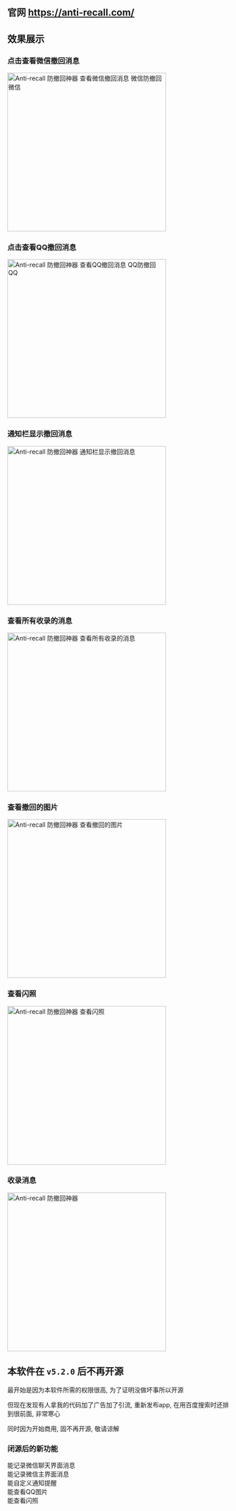 ## 官网 https://anti-recall.com/

## 效果展示


### 点击查看微信撤回消息

<img src="https://anti-recall.com/src/demo/demo-dark-wx-1080.gif" alt="Anti-recall 防撤回神器 查看微信撤回消息 微信防撤回微信" width="360"/>

### 点击查看QQ撤回消息

<img src="https://anti-recall.com/src/demo/demo-dark-qq-1080.gif" alt="Anti-recall 防撤回神器 查看QQ撤回消息 QQ防撤回QQ" width="360"/>

### 通知栏显示撤回消息

<img src="https://anti-recall.com/src/demo/demo-dark-wx-notification-1080.gif" alt="Anti-recall 防撤回神器 通知栏显示撤回消息" width="360"/>

### 查看所有收录的消息

<img src="https://user-images.githubusercontent.com/18590665/219353429-6aeac4cf-9747-4d16-8271-579992038154.gif" alt="Anti-recall 防撤回神器 查看所有收录的消息" width="360"/>

### 查看撤回的图片

<img src="https://anti-recall.com/src/demo/demo-show-image.gif" alt="Anti-recall 防撤回神器 查看撤回的图片" width="360"/>

### 查看闪照

<img src="https://anti-recall.com/src/demo/demo-show-flash-photo.gif" alt="Anti-recall 防撤回神器 查看闪照" width="360"/>

### 收录消息     

<img src="https://anti-recall.com/src/demo/demo-dark-chat-monitor.gif" alt="Anti-recall 防撤回神器" width="360"/>

## 本软件在 `v5.2.0` 后不再开源

最开始是因为本软件所需的权限很高, 为了证明没做坏事所以开源

但现在发现有人拿我的代码加了广告加了引流, 重新发布app, 在用百度搜索时还排到很前面, 非常寒心

同时因为开始商用, 固不再开源, 敬请谅解

### 闭源后的新功能

能记录微信聊天界面消息  
能记录微信主界面消息  
能自定义通知提醒  
能查看QQ图片  
能查看闪照  

